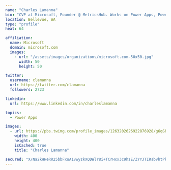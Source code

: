 ```yaml
---
name: "Charles Lamanna"
bio: "CVP at Microsoft, Founder @ MetricsHub. Works on Power Apps, Power Automate, Power Virtual Agent, Common Data Service and Dynamics 365."
location: Bellevue, WA
type: "profile"
heat: 64

affiliation:
  name: Microsoft
  domain: microsoft.com
  images:
    - url: "/assets/images/organizations/microsoft.com-50x50.jpg"
      width: 50
      height: 50

twitter:
  username: clamanna
  url: https://twitter.com/clamanna
  followers: 2723

linkedin:
  url: https://www.linkedin.com/in/charleslamanna

topics:
  - Power Apps

images:
  - url: https://pbs.twimg.com/profile_images/1263202626922876928/g6qGbHZ-_400x400.jpg
    width: 400
    height: 400
    isCached: true
    title: "Charles Lamanna"

secured: "X/Na2kHHeRR25bbFxuA1vwyzkXQDWlr8i+TCrHxx3c9hzE/ZYYJTIRsbvhtPk83ZficYVHfqA7oPjNBsBGKHxZZlWCwnjstdiReDEC6KQ03wWo2SUO9OJe0yS4xLyc7ER7/Q+Gebi7fAANDx2dCqGZfnPeVoTtOT+UJusO9BbL2M4LqZ4VpnDnRo3hO3a2rcOjMetH6g844BAYo7b2TiAq1UWWujX4OS+zRIu+OG87MPiMMY4+5C4y1n0MfQ69zTTY5G4KAq0qgoWqkeZ4BK9ErTJSL+A0lK+I0rE9IdFB6VmcqOFNRv/Jv66nGfjjLc28dJ4PZlg3y6VLmExJH7zIDYOBq0b1dHzlkjOOEy6uF8hbFnsdNaJ8LEZ5JxQVUhToO0xTEUYsyuWBt3aEAVNb1XttXeZ1ixFbEpj4p1Vao=;CmisMH6cTCb0ZnyVG4EDmA=="
---
```



